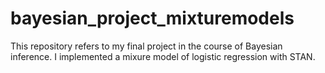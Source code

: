 # bayesian_project_mixturemodels
This repository refers to my final project in the course of Bayesian inference. I implemented a mixure model of logistic regression with STAN. 
